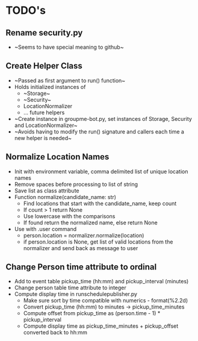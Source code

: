 # TODO's

## Rename security.py

- ~Seems to have special meaning to github~

## Create Helper Class

- ~Passed as first argument to run() function~
- Holds initialized instances of
    - ~Storage~
    - ~Security~
    - LocationNormalizer
    - ... future helpers
- ~Create instance in groupme-bot.py, set instances of Storage, Security and LocationNormalizer~
- ~Avoids having to modify the run() signature and callers each time a new helper is needed~

## Normalize Location Names

- Init with environment variable, comma delimited list of unique location names
- Remove spaces before processing to list of string
- Save list as class attribute
- Function normalize(candidate_name: str)
    - Find locations that start with the candidate_name, keep count
    - If count > 1 return None
    - Use lowercase with the comparisons
    - If found return the normalized name, else return None
- Use with .user command
    - person.location = normalizer.normalize(location)
    - if person.location is None, get list of valid locations from the normalizer and send back as message to user

## Change Person time attribute to ordinal

- Add to event table pickup_time (hh:mm) and pickup_interval (minutes)
- Change person table time attribute to integer
- Compute display time in runschedulepublisher.py
    - Make sure sort by time compatible with numerics - format(%2.2d)
    - Convert pickup_time (hh:mm) to minutes -> pickup_time_minutes
    - Compute offset from pickup_time as (person.time - 1) * pickup_interval
    - Compute display time as pickup_time_minutes + pickup_offset converted back to hh:mm
